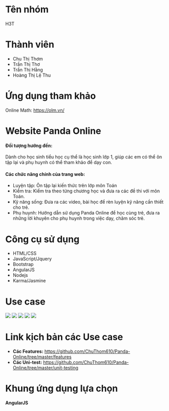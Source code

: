 Tên nhóm
========
H3T

Thành viên
==========
* Chu Thị Thơm
* Trần Thị Thơ
* Trần Thị Hằng
* Hoàng Thị Lệ Thu

Ứng dụng tham khảo
==================
Online Math: https://olm.vn/

Website Panda Online
====================
#### **Đối tượng hướng đến**:
  Dành cho học sinh tiểu học cụ thể là học sinh lớp 1, giúp các em có thể ôn tập lại và phụ huynh có thể tham khảo để dạy con.

#### **Các chức năng chính của trang web**:
* Luyện tập: Ôn tập lại kiến thức trên lớp môn Toán
* Kiểm tra: Kiểm tra theo từng chương học và đưa ra các đề thi với môn Toán.
* Kỹ năng sống: Đưa ra các video, bài học để rèn luyện kỹ năng cần thiết cho trẻ.
* Phụ huynh: Hướng dẫn sử dụng Panda Online để học cùng trẻ, đưa ra những lời khuyên cho phụ huynh trong việc dạy, chăm sóc trẻ.

Công cụ sử dụng
===============
* HTML/CSS
* JavaScript/Jquery
* Bootstrap
* AngularJS
* Nodejs
* Karma/Jasmine

Use case
========
<img src="http://i.imgur.com/qafZ34P.jpg">
<img src="http://i.imgur.com/Vuj6ddr.jpg">
<img src="http://i.imgur.com/lY0vEso.jpg">
<img src="http://i.imgur.com/SkQ9xGp.jpg">
<img src="http://i.imgur.com/Li4r1Ap.jpg">

Link kịch bản các Use case
==========================
* **Các Features:** https://github.com/ChuThom610/Panda-Online/tree/master/features
* **Các Uni-test:** https://github.com/ChuThom610/Panda-Online/tree/master/unit-testing

Khung ứng dụng lựa chọn
=======================
**AngularJS**
